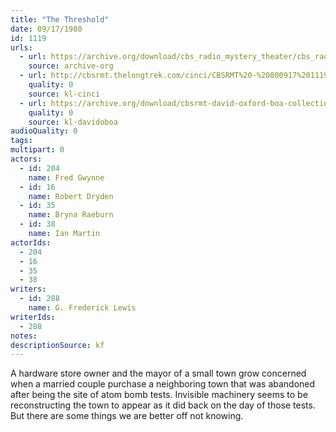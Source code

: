 ```yaml
---
title: "The Threshold"
date: 09/17/1980
id: 1119
urls: 
  - url: https://archive.org/download/cbs_radio_mystery_theater/cbs_radio_mystery_theater-1101-1150.zip/cbs_radio_mystery_theater-1101-1150%2Fcbsrmt_1119_the_threshold.mp3
    source: archive-org
  - url: http://cbsrmt.thelongtrek.com/cinci/CBSRMT%20-%20800917%201119%20The%20Threshold_cinci.mp3
    quality: 0
    source: kl-cinci
  - url: https://archive.org/download/cbsrmt-david-oxford-boa-collection/CBSRMT-800917-1119-The-Threshold-(128-44)_WHCU-{BoA}.mp3
    quality: 0
    source: kl-davidoboa
audioQuality: 0
tags: 
multipart: 0
actors:  
  - id: 204
    name: Fred Gwynne  
  - id: 16
    name: Robert Dryden  
  - id: 35
    name: Bryna Raeburn  
  - id: 38
    name: Ian Martin
actorIds:  
  - 204  
  - 16  
  - 35  
  - 38
writers:  
  - id: 288
    name: G. Frederick Lewis
writerIds:  
  - 288
notes: 
descriptionSource: kf
---
```

A hardware store owner and the mayor of a small town grow concerned when a married couple purchase a neighboring town that was abandoned after being the site of atom bomb tests. Invisible machinery seems to be reconstructing the town to appear as it did back on the day of those tests. But there are some things we are better off not knowing.